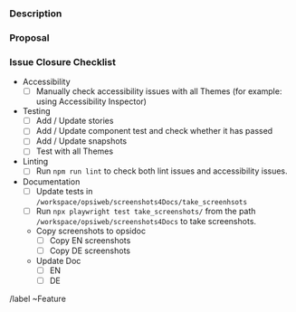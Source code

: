 ### Description



### Proposal




### Issue Closure Checklist

- Accessibility
  - [ ] Manually check accessibility issues with all Themes (for example: using Accessibility Inspector)
- Testing
  - [ ] Add / Update stories
  - [ ] Add / Update component test and check whether it has passed
  - [ ] Add / Update snapshots
  - [ ] Test with all Themes
- Linting
  - [ ] Run `npm run lint` to check both lint issues and accessibility issues.
- Documentation
  - [ ] Update tests in `/workspace/opsiweb/screenshots4Docs/take_screenhsots`
  - [ ] Run `npx playwright test take_screenshots/` from the path `/workspace/opsiweb/screenshots4Docs` to take screenshots.
  - Copy screenshots to opsidoc
    - [ ] Copy EN screenshots
    - [ ] Copy DE screenshots
  - Update Doc
    - [ ] EN
    - [ ] DE

/label ~Feature
